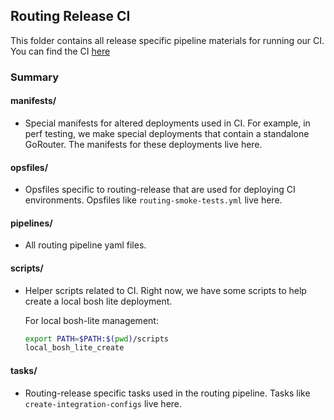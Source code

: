 ## Routing Release CI
This folder contains all release specific pipeline materials for running our CI.
You can find the CI [here](https://networking.ci.cf-app.com/teams/ga/pipelines/routing)

### Summary

#### manifests/
* Special manifests for altered deployments used in CI. For example, in perf
  testing, we make special deployments that contain a standalone GoRouter. The
  manifests for these deployments live here.

#### opsfiles/
* Opsfiles specific to routing-release that are used for deploying CI
  environments. Opsfiles like `routing-smoke-tests.yml` live here.

#### pipelines/
* All routing pipeline yaml files.

#### scripts/
* Helper scripts related to CI. Right now, we have some scripts to help create a
  local bosh lite deployment.

  For local bosh-lite management:
  ```bash
  export PATH=$PATH:$(pwd)/scripts
  local_bosh_lite_create
  ```

#### tasks/
* Routing-release specific tasks used in the routing pipeline. Tasks like
  `create-integration-configs` live here.
